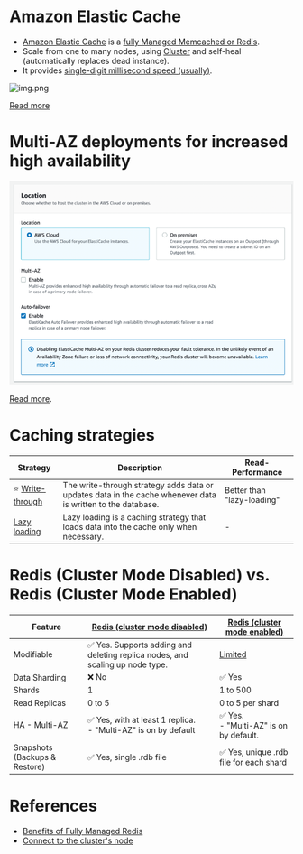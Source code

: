 
# Amazon Elastic Cache
- [Amazon Elastic Cache](https://aws.amazon.com/elasticache/) is a [fully Managed Memcached or Redis](../../1_HLDDesignComponents/3_DatabaseComponents/In-Memory-Cache/Redis/Readme.md).
- Scale from one to many nodes, using [Cluster](../../1_HLDDesignComponents/0_SystemGlossaries/Scalability/ServersCluster.md) and self-heal (automatically replaces dead instance).
- It provides [single-digit millisecond speed (usually)](../../1_HLDDesignComponents/0_SystemGlossaries/Scalability/LatencyThroughput.md).

![img.png](https://docs.aws.amazon.com/AmazonElastiCache/latest/red-ug/images/ElastiCache-Cluster-Redis.png)

[Read more](https://docs.aws.amazon.com/AmazonElastiCache/latest/red-ug/Replication.Redis-RedisCluster.html)

# Multi-AZ deployments for increased high availability

![img.png](assests/ElasticCache_Multi-AZ_setup.png)

[Read more](https://docs.aws.amazon.com/AmazonElastiCache/latest/red-ug/FaultTolerance.html).

# Caching strategies

| Strategy                                                                                            | Description                                                                                                 | Read-Performance           |
|-----------------------------------------------------------------------------------------------------|-------------------------------------------------------------------------------------------------------------|----------------------------|
| :star: [Write-through](https://docs.aws.amazon.com/AmazonElastiCache/latest/mem-ug/Strategies.html) | The write-through strategy adds data or updates data in the cache whenever data is written to the database. | Better than "lazy-loading" |
| [Lazy loading](https://docs.aws.amazon.com/AmazonElastiCache/latest/mem-ug/Strategies.html)         | Lazy loading is a caching strategy that loads data into the cache only when necessary.                      | -                          |
 
# Redis (Cluster Mode Disabled) vs. Redis (Cluster Mode Enabled)

| Feature                       | [Redis (cluster mode disabled)](../../1_HLDDesignComponents/3_DatabaseComponents/In-Memory-Cache/Redis/RedisMasterSlaveReplication.md) | [Redis (cluster mode enabled)](../../1_HLDDesignComponents/3_DatabaseComponents/In-Memory-Cache/Redis/RedisCluster.md) |
|-------------------------------|----------------------------------------------------------------------------------------------------------------------------------------|------------------------------------------------------------------------------------------------------------------------|
| Modifiable                    | :white_check_mark: Yes. Supports adding and deleting replica nodes, and scaling up node type.                                          | [Limited](https://docs.aws.amazon.com/AmazonElastiCache/latest/red-ug/scaling-redis-cluster-mode-enabled.html)         |
| Data Sharding                 | :x: No                                                                                                                                 | :white_check_mark: Yes                                                                                                 |
| Shards                        | 1                                                                                                                                      | 1 to 500                                                                                                               |
| Read Replicas                 | 0 to 5                                                                                                                                 | 0 to 5 per shard                                                                                                       |
| HA - Multi-AZ                 | :white_check_mark: Yes, with at least 1 replica. <br/>- "Multi-AZ" is on by default                                                    | :white_check_mark: Yes. <br/>- "Multi-AZ" is on by default.                                                            |
| Snapshots (Backups & Restore) | :white_check_mark: Yes, single .rdb file                                                                                               | :white_check_mark: Yes, unique .rdb file for each shard                                                                |

# References
- [Benefits of Fully Managed Redis](https://aws.amazon.com/elasticache/redis/fully-managed-redis/)
- [Connect to the cluster's node](https://docs.aws.amazon.com/AmazonElastiCache/latest/red-ug/GettingStarted.ConnectToCacheNode.html)

